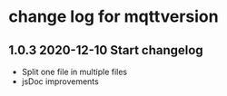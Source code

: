 # change log for mqttversion

## 1.0.3 2020-12-10 Start changelog

- Split one file in multiple files
- jsDoc improvements
